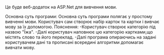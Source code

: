 Це буде веб-додаток на ASP.Net для вивчення мови.

Основна суть програми:
    Основна суть програми полягає у простому вивченні мови.
    Користувач сам створює набір карток та картки і вивчає мову за їх допомогою.
    Пояснення: 
       -Користувач створює категорію під назвою "Їжа".
       -Далі користувач наповнює цю категорію картками,що містять слово та його переклад. 
       -Далі програма опираючись на задані користувачем дані та прописані всередині алгоритми допомагає вивчати мову.
